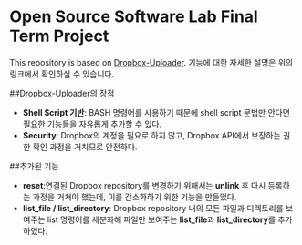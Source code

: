 # Open Source Software Lab Final Term Project

This repository is based on [Dropbox-Uploader](https://github.com/andreafabrizi/Dropbox-Uploader/blob/master/README.md).
기능에 대한 자세한 설명은 위의 링크에서 확인하실 수 있습니다.

##Dropbox-Uploader의 장점
* **Shell Script 기반**: BASH 명령어를 사용하기 때문에 shell script 문법만 안다면 필요한 기능들을 자유롭게 추가할 수 있다.
* **Security**: Dropbox의 계정을 필요로 하지 않고, Dropbox API에서 보장하는 권한 확인 과정을 거치므로 안전하다.

##추가된 기능
* **reset**:연결된 Dropbox repository를 변경하기 위해서는 **unlink** 후 다시 등록하는 과정을 거쳐야 했는데, 이를 간소화하기 위한 기능을 만들었다.
* **list_file / list_directory**: Dropbox repository 내의 모든 파일과 디렉토리를 보여주는 list 명령어를 세분화해 파일만 보여주는 **list_file**과 **list_directory**를 추가하였다.
